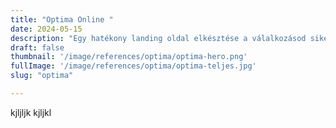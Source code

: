 ```yaml
---
title: "Optima Online "
date: 2024-05-15
description: "Egy hatékony landing oldal elkésztése a válalkozásod sikerének a kulcsa lehet"
draft: false
thumbnail: '/image/references/optima/optima-hero.png'
fullImage: '/image/references/optima/optima-teljes.jpg'
slug: "optima"

---
```


kjljljk
kjljkl

